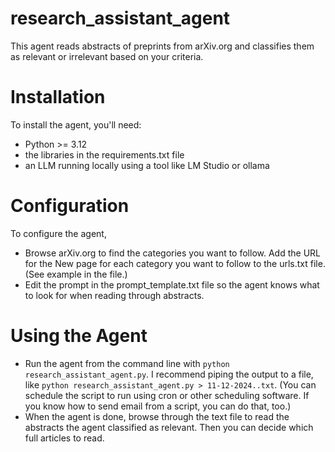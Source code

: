# research_assistant_agent
This agent reads abstracts of preprints from arXiv.org and classifies them as relevant or irrelevant based on your criteria.

# Installation
To install the agent, you'll need:
* Python >= 3.12
* the libraries in the requirements.txt file
* an LLM running locally using a tool like LM Studio or ollama

# Configuration
To configure the agent, 
* Browse arXiv.org to find the categories you want to follow. Add the URL for the New page for each category you want to follow to the urls.txt file. (See example in the file.)
* Edit the prompt in the prompt_template.txt file so the agent knows what to look for when reading through abstracts.

# Using the Agent
* Run the agent from the command line with `python research_assistant_agent.py`. I recommend piping the output to a file, like `python research_assistant_agent.py > 11-12-2024..txt`. (You can schedule the script to run using cron or other scheduling software. If you know how to send email from a script, you can do that, too.)
* When the agent is done, browse through the text file to read the abstracts the agent classified as relevant. Then you can decide which full articles to read. 

